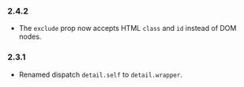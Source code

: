 ### 2.4.2
- The `exclude` prop now accepts HTML `class` and `id` instead of DOM nodes.

### 2.3.1
- Renamed dispatch `detail.self` to `detail.wrapper`.